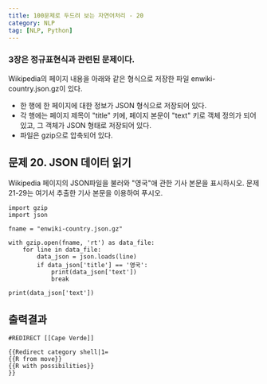 ```yaml
---
title: 100문제로 두드려 보는 자연어처리 - 20
category: NLP
tag: [NLP, Python]
---
```


### 3장은 정규표현식과 관련된 문제이다. 

Wikipedia의 페이지 내용을 아래와 같은 형식으로 저장한 파일 enwiki-country.json.gz이 있다. 

- 한 행에 한 페이지에 대한 정보가 JSON 형식으로 저장되어 있다. 
- 각 행에는 페이지 제목이 "title" 키에, 페이지 본문이 "text" 키로 객체 정의가 되어있고, 그 객체가 JSON 형태로 저장되어 있다. 
- 파일은 gzip으로 압축되어 있다. 

## 문제 20. JSON 데이터 읽기 
Wikipedia 페이지의 JSON파일을 불러와 "영국"애 관한 기사 본문을 표시하시오. 문제 21-29는 여기서 추출한 기사 본문을 이용하여 푸시오.


~~~
import gzip
import json

fname = "enwiki-country.json.gz"

with gzip.open(fname, 'rt') as data_file:
    for line in data_file:
        data_json = json.loads(line)
        if data_json['title'] == '영국':
            print(data_json['text'])
            break
            
print(data_json['text'])
~~~

## 출력결과

~~~
#REDIRECT [[Cape Verde]]

{{Redirect category shell|1=
{{R from move}}
{{R with possibilities}}
}}
~~~

